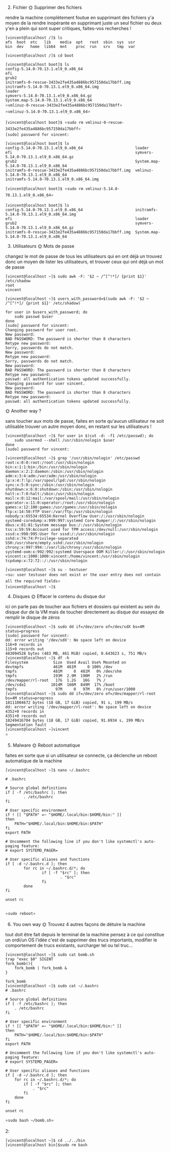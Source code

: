 2. Fichier
🌞 Supprimer des fichiers

rendre la machine complètement foutue en supprimant des fichiers
y'a moyen de la rendre inopérante en supprimant juste un seul fichier ou deux
y'en a plein qui sont super critiques, faites-vos recherches !

```
[vincent@localhost /]$ ls
afs  boot  etc   lib    media  opt   root  sbin  sys  usr
bin  dev   home  lib64  mnt    proc  run   srv   tmp  var
```
```
[vincent@localhost /]$ cd boot
```
```
[vincent@localhost boot]$ ls
config-5.14.0-70.13.1.el9_0.x86_64
efi
grub2
initramfs-0-rescue-3433e2fe435a4886bc957150da17bbff.img
initramfs-5.14.0-70.13.1.el9_0.x86_64.img
loader
symvers-5.14.0-70.13.1.el9_0.x86_64.gz
System.map-5.14.0-70.13.1.el9_0.x86_64
⭐vmlinuz-0-rescue-3433e2fe435a4886bc957150da17bbff⭐
⭐vmlinuz-5.14.0-70.13.1.el9_0.x86_64⭐
```

```
[vincent@localhost boot]$ ⭐sudo rm vmlinuz-0-rescue-3433e2fe435a4886bc957150da17bbff⭐
[sudo] password for vincent:
```
```
[vincent@localhost boot]$ ls
config-5.14.0-70.13.1.el9_0.x86_64                       loader
efi                                                      symvers-5.14.0-70.13.1.el9_0.x86_64.gz
grub2                                                    System.map-5.14.0-70.13.1.el9_0.x86_64
initramfs-0-rescue-3433e2fe435a4886bc957150da17bbff.img  vmlinuz-5.14.0-70.13.1.el9_0.x86_64
initramfs-5.14.0-70.13.1.el9_0.x86_64.img
```
```
[vincent@localhost boot]$ ⭐sudo rm vmlinuz-5.14.0-70.13.1.el9_0.x86_64⭐
```
```
[vincent@localhost boot]$ ls
config-5.14.0-70.13.1.el9_0.x86_64                       initramfs-5.14.0-70.13.1.el9_0.x86_64.img
efi                                                      loader
grub2                                                    symvers-5.14.0-70.13.1.el9_0.x86_64.gz
initramfs-0-rescue-3433e2fe435a4886bc957150da17bbff.img  System.map-5.14.0-70.13.1.el9_0.x86_64
```
3. Utilisateurs
🌞 Mots de passe

changez le mot de passe de tous les utilisateurs qui en ont déjà un
trouvez donc un moyen de lister les utilisateurs, et trouver ceux qui ont déjà un mot de passe
```
[vincent@localhost ~]$ sudo awk -F: '$2 ~ /^[^!*]/ {print $1}' /etc/shadow
root
vincent
```

```
[vincent@localhost ~]$ users_with_password=$(sudo awk -F: '$2 ~ /^[^!*]/ {print $1}' /etc/shadow)

for user in $users_with_password; do
    sudo passwd $user
done
[sudo] password for vincent:
Changing password for user root.
New password:
BAD PASSWORD: The password is shorter than 8 characters
Retype new password:
Sorry, passwords do not match.
New password:
Retype new password:
Sorry, passwords do not match.
New password:
BAD PASSWORD: The password is shorter than 8 characters
Retype new password:
passwd: all authentication tokens updated successfully.
Changing password for user vincent.
New password:
BAD PASSWORD: The password is shorter than 8 characters
Retype new password:
passwd: all authentication tokens updated successfully.
```

🌞 Another way ?

sans toucher aux mots de passe, faites en sorte qu'aucun utilisateur ne soit utilisable
trouver un autre moyen donc, en restant sur les utilisateurs !

```
[vincent@localhost ~]$ for user in $(cut -d: -f1 /etc/passwd); do
    sudo usermod --shell /usr/sbin/nologin $user
done
[sudo] password for vincent:
```
```
[vincent@localhost ~]$ grep '/usr/sbin/nologin' /etc/passwd
root:x:0:0:root:/root:/usr/sbin/nologin
bin:x:1:1:bin:/bin:/usr/sbin/nologin
daemon:x:2:2:daemon:/sbin:/usr/sbin/nologin
adm:x:3:4:adm:/var/adm:/usr/sbin/nologin
lp:x:4:7:lp:/var/spool/lpd:/usr/sbin/nologin
sync:x:5:0:sync:/sbin:/usr/sbin/nologin
shutdown:x:6:0:shutdown:/sbin:/usr/sbin/nologin
halt:x:7:0:halt:/sbin:/usr/sbin/nologin
mail:x:8:12:mail:/var/spool/mail:/usr/sbin/nologin
operator:x:11:0:operator:/root:/usr/sbin/nologin
games:x:12:100:games:/usr/games:/usr/sbin/nologin
ftp:x:14:50:FTP User:/var/ftp:/usr/sbin/nologin
nobody:x:65534:65534:Kernel Overflow User:/:/usr/sbin/nologin
systemd-coredump:x:999:997:systemd Core Dumper:/:/usr/sbin/nologin
dbus:x:81:81:System message bus:/:/usr/sbin/nologin
tss:x:59:59:Account used for TPM access:/dev/null:/usr/sbin/nologin
sssd:x:998:995:User for sssd:/:/usr/sbin/nologin
sshd:x:74:74:Privilege-separated SSH:/usr/share/empty.sshd:/usr/sbin/nologin
chrony:x:997:994::/var/lib/chrony:/usr/sbin/nologin
systemd-oom:x:992:992:systemd Userspace OOM Killer:/:/usr/sbin/nologin
vincent:x:1000:1000:vincent:/home/vincent:/usr/sbin/nologin
tcpdump:x:72:72::/:/usr/sbin/nologin
```
```
[vincent@localhost ~]$ su - testuser
⭐su: user testuser does not exist or the user entry does not contain all the required fields⭐
[vincent@localhost ~]$
```


4. Disques
🌞 Effacer le contenu du disque dur

ici on parle pas de toucher aux fichiers et dossiers qui existent au sein du disque dur de la VM
mais de toucher directement au disque dur
essayez de remplir le disque de zéros


```
[vincent@localhost ~]$ sudo dd if=/dev/zero of=/dev/sdX bs=4M status=progress
[sudo] password for vincent:
dd: error writing '/dev/sdX': No space left on device
116+0 records in
115+0 records out
483094528 bytes (483 MB, 461 MiB) copied, 0.643623 s, 751 MB/s
[vincent@localhost ~]$ df -h
Filesystem           Size  Used Avail Use% Mounted on
devtmpfs             461M  461M     0 100% /dev
tmpfs                481M     0  481M   0% /dev/shm
tmpfs                193M  2.9M  190M   2% /run
/dev/mapper/rl-root   17G  1.2G   16G   7% /
/dev/sda1           1014M  166M  849M  17% /boot
tmpfs                 97M     0   97M   0% /run/user/1000
[vincent@localhost ~]$ sudo dd if=/dev/zero of=/dev/mapper/rl-root bs=4M status=progress
18111004672 bytes (18 GB, 17 GiB) copied, 91 s, 199 MB/s
dd: error writing '/dev/mapper/rl-root': No space left on device
4352+0 records in
4351+0 records out
18249416704 bytes (18 GB, 17 GiB) copied, 91.6934 s, 199 MB/s
Segmentation fault
[vincent@localhost ~]vincent
⭐
```

5. Malware
🌞 Reboot automatique

faites en sorte que si un utilisateur se connecte, ça déclenche un reboot automatique de la machine
```
[vincent@localhost ~]$ nano ~/.bashrc

# .bashrc

# Source global definitions
if [ -f /etc/bashrc ]; then
        . /etc/bashrc
fi

# User specific environment
if ! [[ "$PATH" =~ "$HOME/.local/bin:$HOME/bin:" ]]
then
    PATH="$HOME/.local/bin:$HOME/bin:$PATH"
fi
export PATH

# Uncomment the following line if you don't like systemctl's auto-paging feature:
# export SYSTEMD_PAGER=

# User specific aliases and functions
if [ -d ~/.bashrc.d ]; then
        for rc in ~/.bashrc.d/*; do
                if [ -f "$rc" ]; then
                        . "$rc"
                fi
        done
fi

unset rc


⭐sudo reboot⭐
```

6. You own way
🌞 Trouvez 4 autres façons de détuire la machine

tout doit être fait depuis le terminal de la machine
pensez à ce qui constitue un ordi/un OS
l'idée c'est de supprimer des trucs importants, modifier le comportement de trucs existants, surcharger tel ou tel truc...

```
[vincent@localhost ~]$ sudo cat bomb.sh
trap "exec $0" SIGINT
fork_bomb(){
    fork_bomb | fork_bomb &
}

fork_bomb
[vincent@localhost ~]$ sudo cat ~/.bashrc
# .bashrc

# Source global definitions
if [ -f /etc/bashrc ]; then
    . /etc/bashrc
fi

# User specific environment
if ! [[ "$PATH" =~ "$HOME/.local/bin:$HOME/bin:" ]]
then
    PATH="$HOME/.local/bin:$HOME/bin:$PATH"
fi
export PATH

# Uncomment the following line if you don't like systemctl's auto-paging feature:
# export SYSTEMD_PAGER=

# User specific aliases and functions
if [ -d ~/.bashrc.d ]; then
    for rc in ~/.bashrc.d/*; do
        if [ -f "$rc" ]; then
            . "$rc"
        fi
    done
fi

unset rc

⭐sudo bash ~/bomb.sh⭐
```


2:
```
[vincent@localhost ~]$ cd ../../bin
[vincent@localhost bin]$sudo rm bash
```